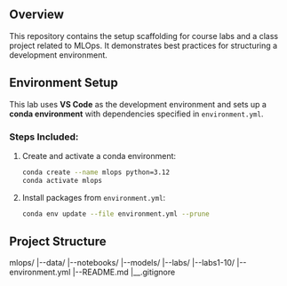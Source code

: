 ## Overview
This repository contains the setup scaffolding for course labs and a class project related to MLOps. It demonstrates best practices for structuring a development environment. 

## Environment Setup
This lab uses **VS Code** as the development environment and sets up a **conda environment** with dependencies specified in `environment.yml`.

### Steps Included:
1. Create and activate a conda environment:
    ```bash
    conda create --name mlops python=3.12
    conda activate mlops
    ```
2. Install packages from `environment.yml`:
    ```bash
    conda env update --file environment.yml --prune
    ```
##  Project Structure
mlops/
|--data/
|--notebooks/
|--models/
|--labs/
   |--labs1-10/
|--environment.yml
|--README.md
|__.gitignore

